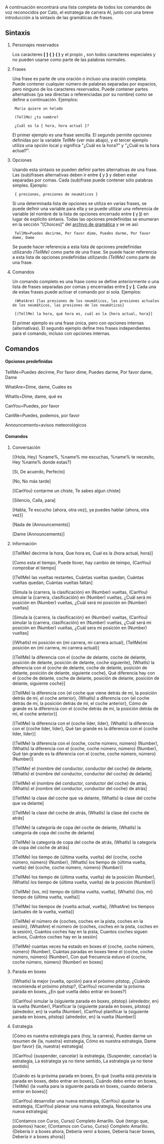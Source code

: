 A continuación encontrará una lista completa de todos los comandos de voz reconocidos por Cato, el estratega de carrera AI, junto con una breve introducción a la sintaxis de las gramáticas de frases.

## Sintaxis

1. Personajes reservados

   Los caracteres **[** **]** **{** **}** **(** **)** y el propio **,** son todos caracteres especiales y no pueden usarse como parte de las palabras normales.
   
2. Frases

   Una frase es parte de una oración o incluso una oración completa. Puede contener cualquier número de palabras separadas por espacios, pero ninguno de los caracteres reservados. Puede contener partes alternativas (ya sea directas o referenciadas por su nombre) como se define a continuación. Ejemplos:
   
		Maria quiere un helado

		(TellMe) ¿tu nombre?
		
		¿Cuál es la { hora, hora actual }?
		
   El primer ejemplo es una frase sencilla. El segundo permite opciones definidas por la variable *TellMe* (ver más abajo), y el tercer ejemplo utiliza una opción local y significa "¿Cuál es la hora?" y "¿Cuál es la hora actual?".

3. Opciones

   Usando esta sintaxis se pueden definir partes alternativas de una frase. Las (sub)frases alternativas deben ir entre **{** y **}** y deben estar separadas por comas. Cada (sub)frase puede contener sólo palabras simples. Ejemplo:
   
		{ presiones, presiones de neumáticos }

   Si una determinada lista de opciones se utiliza en varias frases, se puede definir una variable para ella y se puede utilizar una referencia de variable (el nombre de la lista de opciones encerrado entre **(** y **)**) en lugar de explícito sintaxis. Todas las opciones predefinidas se enumeran en la sección "[Choices]" del [archivo de gramática](https://github.com/SeriousOldMan/Simulator-Controller/blob/main/Sources/Assistants/Grammars/Choices.es) y se ve así:

		TellMe=Puedes decirme, Por favor dime, Puedes darme, Por favor dame, Dame

   Se puede hacer referencia a esta lista de opciones predefinidas utilizando *(TellMe)* como parte de una frase. Se puede hacer referencia a esta lista de opciones predefinidas utilizando *(TellMe)* como parte de una frase.

4. Comandos

   Un comando completo es una frase como se define anteriormente o una lista de frases separadas por comas y encerradas entre **[** y **]**. Cada una de estas frases puede activar el comando por sí sola. Ejemplos:

		(WhatAre) {las presiones de los neumáticos, las presiones actuales de los neumáticos, las presiones de los neumáticos}
		
		[(TellMe) la hora, qué hora es, cuál es la {hora actual, hora}]

   El primer ejemplo es una frase única, pero con opciones internas (alternativas). El segundo ejemplo define tres frases independientes para el comando, incluso con opciones internas.

## Comandos

#### Opciones predefinidas

TellMe=Puedes decirme, Por favor dime, Puedes darme, Por favor dame, Dame

WhatAre=Dime, dame, Cuales es

WhatIs=Dime, dame, qué es

CanYou=Puedes, por favor

CanWe=Puedes, podemos, por favor

Announcements=avisos meteorológicos

#### Comandos

1.  Conversación

	[{Hola, Hey} %name%, %name% me escuchas, %name% te necesito, Hey %name% donde estas?]
	
	[Si, De acuerdo, Perfecto]
	
	[No, No más tarde]
	
	[(CanYou) contarme un chiste, Te sabes algun chiste]
	
	[Silencio, Calla, para]
	
	[Habla, Te escucho {ahora, otra vez}, ya puedes hablar {ahora, otra vez}]
	
	[Nada de (Announcements)]
	
	[Dame (Announcements)]

2.  Información

	[(TellMe) decirme la hora, Que hora es, Cual es la {hora actual, hora}]

	[Como esta el tiempo, Puede llover, hay cambio de teimpo, (CanYou) comprobar el tiempo]

	[(TellMe) las vueltas restantes, Cuántas vueltas quedan, Cuántas vueltas quedan, Cuántas vueltas faltan]
	
	[Simula la {carrera, la clasificación} en (Number) vueltas, (CanYou) simular la {carrera, clasificación} en (Number) vueltas, ¿Cuál será mi posición en (Number) vueltas, ¿Cuál será mi posición en (Number) vueltas]

	[Simula la {carrera, la clasificación} en (Number) vueltas, (CanYou) simular la {carrera, clasificación} en (Number) vueltas, ¿Cuál será mi posición en (Number) vueltas, ¿Cuál sera mi posición en (Number) vueltas]
	
	[(WhatIs) mi posición en {mi carrera, mi carrera actual}, (TellMe)mi posición en {mi carrera, mi carrera actual}]
	
	[(TellMe) la diferencia con el {coche de delante, coche de delante, posición de delante, posición de delante, coche siguiente}, (WhatIs) la diferencia con el {coche de delante, coche de delante, posición de delante, posición de delante, siguiente coche}, Qué diferencia hay con el {coche de delante, coche de delante, posición de delante, posición de delante, siguiente coche}]
	
	[(TellMe) la diferencia con {el coche que viene detrás de mí, la posición detrás de mí, el coche anterior}, (WhatIs) a diferencia con {el coche detrás de mí, la posición detrás de mí, el coche anterior}, Cómo de grande es la diferencia con el {coche detrás de mí, la posición detrás de mí, el coche anterior}]
	
	[(TellMe) la diferencia con el {coche líder, líder}, (WhatIs) la diferencia con el {coche líder, líder}, Qué tan grande es la diferencia con el {coche líder, líder}]
	
	[(TellMe) la diferencia con el {coche, coche número, número} (Number), (WhatIs) la diferencia con el {coche, coche número, número} (Number), Qué tan grande es la diferencia con el {coche, coche número, número} (Number)]
	
	[(TellMe) el {nombre del conductor, conductor del coche} de delante, (WhatIs) el {nombre del conductor, conductor del coche} de delante]
	
	[(TellMe) el {nombre del conductor, conductor del coche} de atrás, (WhatIs) el {nombre del conductor, conductor del coche} de atrás]
	
	[(TellMe) la clase del coche que va delante, (WhatIs) la clase del coche que va delante]
	
	[(TellMe) la clase del coche de atrás, (WhatIs) la clase del coche de atrás]
	
	[(TellMe) la categoría de copa del coche de delante, (WhatIs) la categoría de copa del coche de delante]
	
	[(TellMe) la categoría de copa del coche de atrás, (WhatIs) la categoría de copa del coche de atrás]
	
	[(TellMe) los tiempo de {última vuelta, vuelta} del {coche, coche número, número} (Number), (WhatIs) los tiempo de {última vuelta, vuelta} del {coche, coche número, número} (Number)]
	
	[(TellMe) los tiempo de {última vuelta, vuelta} de la posición (Number), (WhatIs) los tiempo de {última vuelta, vuelta} de la posición (Number)]
	
	[(TellMe) {los, mi} tiempo de {última vuelta, vuelta}, (WhatIs) {los, mi} tiempo de {última vuelta, vuelta}]
	
	[(TellMe) los tiempos de {vuelta actual, vuelta}, (WhatAre) los tiempos {actuales de la vuelta, vuelta}]
	
	[(TellMe) el número de {coches, coches en la pista, coches en la sesión}, (WhatAre) el número de {coches, coches en la pista, coches en la sesión}, Cuantos coches hay en la pista, Cuantos coches siguen activos, Cuántos coches hay en la sesión]
	
	[(TellMe) cuantas veces ha estado en boxes el {coche, coche número, número} (Number), Cuántas paradas en boxes tiene el {coche, coche número, número} (Number), Con qué frecuencia estuvo el {coche, coche número, número} (Number) en boxes]

3. Parada en boxes

	[(WhatIs) la mejor {vuelta, opción} para el próximo pitstop, ¿Cuándo recomienda el próximo pitstop?, (CanYou) recomendar la próxima parada en boxes, ¿En qué vuelta debo entrar en boxes?]
	
	[(CanYou) simular la {siguiente parada en boxes, pitstop} {alrededor, en} la vuelta (Number), Planificar la {siguiente parada en boxes, pitstop} {alrededor, en} la vuelta (Number), (CanYou) planificar la {siguiente parada en boxes, pitstop} {alrededor, en} la vuelta (Number)]

4. Estrategia

	[Cómo es nuestra estrategia para {hoy, la carrera}, Puedes darme un resumen de {la, nuestra} estrategia, Cómo es nuestra estrategia, Dame {por favor} {la, nuestra} estrategia]

	[(CanYou) {suspender, cancelar} la estrategia, {Suspender, cancelar} la estrategia, La estrategia ya no tiene sentido, La estrategia ya no tiene sentido]

	[Cuándo es la próxima parada en boxes, En qué {vuelta está prevista la parada en boxes, debo entrar en boxes}, Cuándo debo entrar en boxes, (TellMe) {la vuelta para la siguiente parada en boxes, cuando debería entrar en boxes}]

	[(CanYou) desarrollar una nueva estrategia, (CanYou) ajustar la estrategia, (CanYou) planear una nueva estrategia, Necesitamos una nueva estrategia]

	[{Contamos con Curso, Curso} Completo Amarillo. Qué {tengo que, podemos} hacer, {Contamos con Curso, Curso} Completo Amarillo. {Debería ir a boxes ahora, Debería venir a boxes, Debería hacer boxes, Debería ir a boxes ahora}]